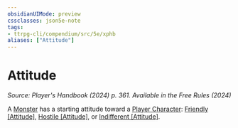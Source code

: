 ```yaml
---
obsidianUIMode: preview
cssclasses: json5e-note
tags:
- ttrpg-cli/compendium/src/5e/xphb
aliases: ["Attitude"]
---
```

# Attitude
*Source: Player's Handbook (2024) p. 361. Available in the Free Rules (2024)* 

A [Monster](3-Mechanics/CLI/rules/variant-rules/monster-xphb.md) has a starting attitude toward a [Player Character](3-Mechanics/CLI/rules/variant-rules/player-character-xphb.md): [Friendly [Attitude]](3-Mechanics/CLI/rules/variant-rules/friendly-attitude-xphb.md), [Hostile [Attitude]](3-Mechanics/CLI/rules/variant-rules/hostile-attitude-xphb.md), or [Indifferent [Attitude]](3-Mechanics/CLI/rules/variant-rules/indifferent-attitude-xphb.md).